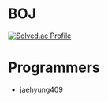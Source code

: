 # BOJ
[![Solved.ac Profile](http://mazassumnida.wtf/api/v2/generate_badge?boj=sonhs0246)](https://solved.ac/sonhs0246/)


# Programmers
- jaehyung409
